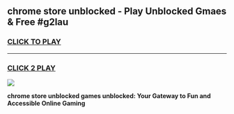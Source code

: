 
## chrome store unblocked - Play Unblocked Gmaes & Free #g2lau
<h3>
<a href="https://news.freeplayer.one?title=chrome_store_unblocked&ref=24F">CLICK TO PLAY</a></h3>
<hr>

<h3>
<a href="https://news.freeplayer.one?title=chrome_store_unblocked&ref=24F">CLICK 2 PLAY</a>
  
</h3>

<a href="https://news.freeplayer.one?title=chrome_store_unblocked&ref=24F/"><img src="https://clearcache.store/games.png"></a>


**chrome store unblocked games unblocked: Your Gateway to Fun and Accessible Online Gaming**
